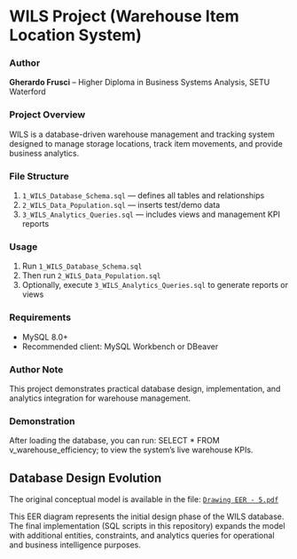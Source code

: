 # WILS Project (Warehouse Item Location System)

### Author
**Gherardo Frusci** – Higher Diploma in Business Systems Analysis, SETU Waterford

### Project Overview
WILS is a database-driven warehouse management and tracking system designed to manage storage locations, track item movements, and provide business analytics.

### File Structure
1. `1_WILS_Database_Schema.sql` — defines all tables and relationships
2. `2_WILS_Data_Population.sql` — inserts test/demo data
3. `3_WILS_Analytics_Queries.sql` — includes views and management KPI reports

### Usage
1. Run `1_WILS_Database_Schema.sql`
2. Then run `2_WILS_Data_Population.sql`
3. Optionally, execute `3_WILS_Analytics_Queries.sql` to generate reports or views

### Requirements
- MySQL 8.0+
- Recommended client: MySQL Workbench or DBeaver

### Author Note
This project demonstrates practical database design, implementation, and analytics integration for warehouse management.

### Demonstration
After loading the database, you can run:
SELECT * FROM v_warehouse_efficiency;
to view the system’s live warehouse KPIs.

## Database Design Evolution
The original conceptual model is available in the file:
[`Drawing EER - 5.pdf`](Drawing%20EER%20-%205.pdf)

This EER diagram represents the initial design phase of the WILS database.  
The final implementation (SQL scripts in this repository) expands the model with additional entities, constraints, and analytics queries for operational and business intelligence purposes.


